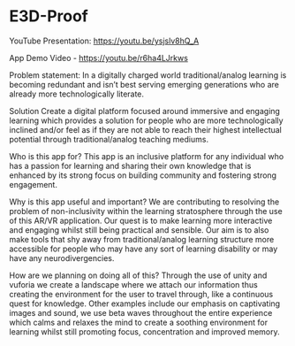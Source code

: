 # E3D-Proof

YouTube Presentation: https://youtu.be/ysjslv8hQ_A

App Demo Video - https://youtu.be/r6ha4LJrkws

Problem statement:
In a digitally charged world traditional/analog learning is becoming redundant and isn’t best serving emerging generations who are already more technologically literate. 

Solution
Create a digital platform focused around immersive and engaging learning which provides a solution for people who are more technologically inclined and/or feel as if they are not able to reach their highest intellectual potential through traditional/analog teaching mediums. 

Who is this app for?
This app is an inclusive platform for any individual who has a passion for learning and sharing their own knowledge that is enhanced by its strong focus on building community and fostering strong engagement. 

Why is this app useful and important?
We are contributing to resolving the problem of non-inclusivity within the learning stratosphere through the use of this AR/VR application. Our quest is to make learning more interactive and engaging whilst still being practical and sensible. Our aim is to also make tools that shy away from traditional/analog learning structure more accessible for people who may have any sort of learning disability or may have any neurodivergencies. 

How are we planning on doing all of this?
Through the use of unity and vuforia we create a landscape where we attach our information thus creating the environment for the user to travel through, like a continuous quest for knowledge.
Other examples include our emphasis on captivating images and sound, we use beta waves throughout the entire experience which calms and relaxes the mind to create a soothing environment for learning whilst still promoting focus, concentration and improved memory. 
